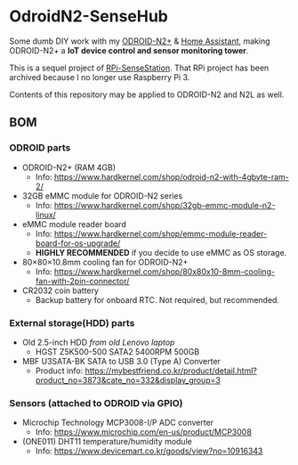OdroidN2-SenseHub
=================
Some dumb DIY work with my [ODROID-N2+](https://www.hardkernel.com/shop/odroid-n2-with-4gbyte-ram-2/) & [Home Assistant](https://www.home-assistant.io/), making ODROID-N2+ a **IoT device control and sensor monitoring tower**.

This is a sequel project of [RPi-SenseStation](https://github.com/somnisomni/RPi-SenseStation). That RPi project has been archived because I no longer use Raspberry Pi 3.

Contents of this repository may be applied to ODROID-N2 and N2L as well.

BOM
---
### ODROID parts
- ODROID-N2+ (RAM 4GB)
  - Info: https://www.hardkernel.com/shop/odroid-n2-with-4gbyte-ram-2/
- 32GB eMMC module for ODROID-N2 series
  - Info: https://www.hardkernel.com/shop/32gb-emmc-module-n2-linux/
- eMMC module reader board
  - Info: https://www.hardkernel.com/shop/emmc-module-reader-board-for-os-upgrade/
  - **HIGHLY RECOMMENDED** if you decide to use eMMC as OS storage.
- 80×80×10.8mm cooling fan for ODROID-N2+
  - Info: https://www.hardkernel.com/shop/80x80x10-8mm-cooling-fan-with-2pin-connector/
- CR2032 coin battery
  - Backup battery for onboard RTC. Not required, but recommended.

### External storage(HDD) parts
- Old 2.5-inch HDD *from old Lenovo laptop*
  - HGST Z5K500-500 SATA2 5400RPM 500GB
- MBF U3SATA-BK SATA to USB 3.0 (Type A) Converter
  - Product info: https://mybestfriend.co.kr/product/detail.html?product_no=3873&cate_no=332&display_group=3

### Sensors (attached to ODROID via GPIO)
- Microchip Technology MCP3008-I/P ADC converter
  - Info: https://www.microchip.com/en-us/product/MCP3008
- (ONE011) DHT11 temperature/humidity module
  - Info: https://www.devicemart.co.kr/goods/view?no=10916343
